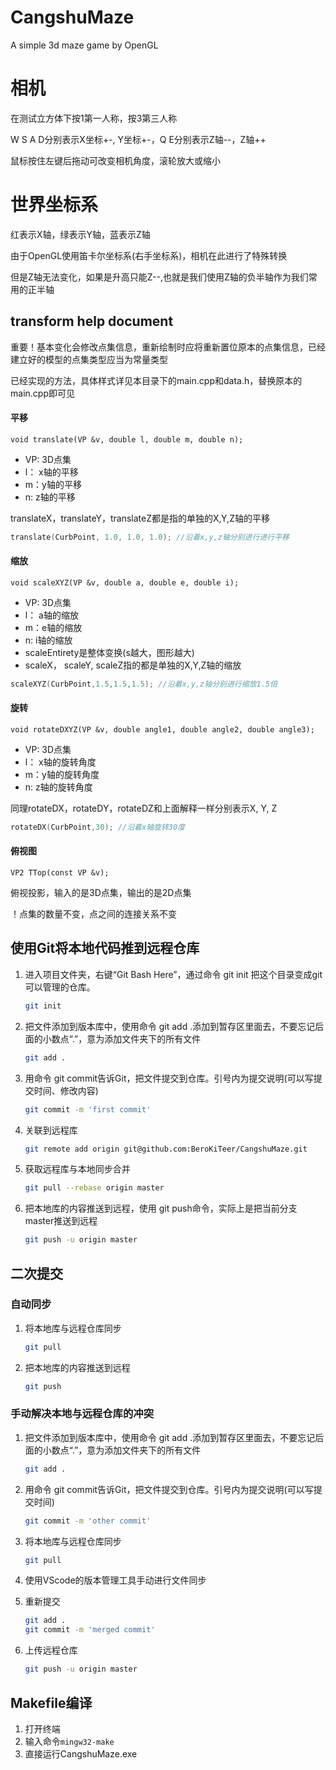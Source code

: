 # CangshuMaze
A simple 3d maze game by OpenGL 

# 相机

在测试立方体下按1第一人称，按3第三人称

W S A D分别表示X坐标+-, Y坐标+-，Q E分别表示Z轴--，Z轴++

鼠标按住左键后拖动可改变相机角度，滚轮放大或缩小

# 世界坐标系

红表示X轴，绿表示Y轴，蓝表示Z轴

由于OpenGL使用笛卡尔坐标系(右手坐标系)，相机在此进行了特殊转换

但是Z轴无法变化，如果是升高只能Z--,也就是我们使用Z轴的负半轴作为我们常用的正半轴

## transform help document

重要！基本变化会修改点集信息，重新绘制时应将重新置位原本的点集信息，已经建立好的模型的点集类型应当为常量类型

已经实现的方法，具体样式详见本目录下的main.cpp和data.h，替换原本的main.cpp即可见

#### 平移

`void translate(VP &v, double l, double m, double n);`

- VP: 3D点集
- l： x轴的平移
- m：y轴的平移
- n: z轴的平移

translateX，translateY，translateZ都是指的单独的X,Y,Z轴的平移

```cpp
translate(CurbPoint, 1.0, 1.0, 1.0); //沿着x,y,z轴分别进行进行平移
```

#### 缩放

`void scaleXYZ(VP &v, double a, double e, double i);`

- VP: 3D点集
- l： a轴的缩放
- m：e轴的缩放
- n: i轴的缩放
- scaleEntirety是整体变换(s越大，图形越大)
- scaleX， scaleY, scaleZ指的都是单独的X,Y,Z轴的缩放

```cpp
scaleXYZ(CurbPoint,1.5,1.5,1.5); //沿着x,y,z轴分别进行缩放1.5倍
```

#### 旋转

`void rotateDXYZ(VP &v, double angle1, double angle2, double angle3);`

- VP: 3D点集
- l： x轴的旋转角度
- m：y轴的旋转角度
- n: z轴的旋转角度

同理rotateDX，rotateDY，rotateDZ和上面解释一样分别表示X, Y, Z

```cpp
rotateDX(CurbPoint,30); //沿着x轴旋转30度
```

#### 俯视图

`VP2 TTop(const VP &v);`

俯视投影，输入的是3D点集，输出的是2D点集

！点集的数量不变，点之间的连接关系不变

## 使用Git将本地代码推到远程仓库

1. 进入项目文件夹，右键“Git Bash Here”，通过命令 git init 把这个目录变成git可以管理的仓库。

   ```bash
   git init
   ```

2. 把文件添加到版本库中，使用命令 git add .添加到暂存区里面去，不要忘记后面的小数点“.”，意为添加文件夹下的所有文件

   ```bash
   git add .
   ```

3. 用命令 git commit告诉Git，把文件提交到仓库。引号内为提交说明(可以写提交时间、修改内容)

   ```bash
   git commit -m 'first commit'  
   ```

4. 关联到远程库

   ```bash
   git remote add origin git@github.com:BeroKiTeer/CangshuMaze.git
   ```

5. 获取远程库与本地同步合并

   ```bash
   git pull --rebase origin master
   ```

6. 把本地库的内容推送到远程，使用 git push命令，实际上是把当前分支master推送到远程

   ```bash
   git push -u origin master
   ```

## 二次提交

### 自动同步

1. 将本地库与远程仓库同步

   ```bash
   git pull
   ```

2. 把本地库的内容推送到远程

   ```bash
   git push
   ```

### 手动解决本地与远程仓库的冲突

1. 把文件添加到版本库中，使用命令 git add .添加到暂存区里面去，不要忘记后面的小数点“.”，意为添加文件夹下的所有文件

   ```bash
   git add .
   ```

2. 用命令 git commit告诉Git，把文件提交到仓库。引号内为提交说明(可以写提交时间)

   ```bash
   git commit -m 'other commit'  
   ```

3. 将本地库与远程仓库同步

   ```bash
   git pull
   ```

4. 使用VScode的版本管理工具手动进行文件同步

5. 重新提交

   ```bash
   git add .
   git commit -m 'merged commit'  
   ```

6. 上传远程仓库

   ```bash
   git push -u origin master
   ```

## 

## Makefile编译

1. 打开终端
2. 输入命令`mingw32-make`
3. 直接运行CangshuMaze.exe
